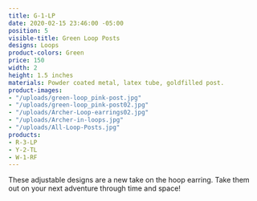 ```yaml
---
title: G-1-LP
date: 2020-02-15 23:46:00 -05:00
position: 5
visible-title: Green Loop Posts
designs: Loops
product-colors: Green
price: 150
width: 2
height: 1.5 inches
materials: Powder coated metal, latex tube, goldfilled post.
product-images:
- "/uploads/green-loop_pink-post.jpg"
- "/uploads/green-loop_pink-post02.jpg"
- "/uploads/Archer-Loop-earrings02.jpg"
- "/uploads/Archer-in-loops.jpg"
- "/uploads/All-Loop-Posts.jpg"
products:
- R-3-LP
- Y-2-TL
- W-1-RF
---
```


These adjustable designs are a new take on the hoop earring. Take them out on your next adventure through time and space!